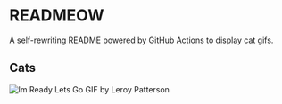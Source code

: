 # READMEOW

A self-rewriting README powered by GitHub Actions to display cat gifs.

## Cats

![Im Ready Lets Go GIF by Leroy Patterson](https://media4.giphy.com/media/CjmvTCZf2U3p09Cn0h/200.gif?cid=9acd02da8yc8sd5ek86uex68j1r7gendgzlm56tgqymkgf25&ep=v1_gifs_search&rid=200.gif&ct=g)
